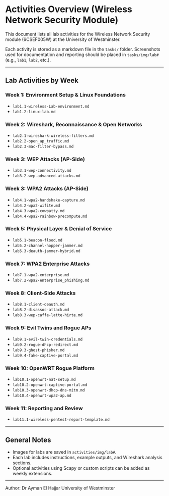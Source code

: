 # Activities Overview (Wireless Network Security Module)

This document lists all lab activities for the Wireless Network Security module (6CSEF005W) at the University of Westminster.

Each activity is stored as a markdown file in the `tasks/` folder. Screenshots used for documentation and reporting should be placed in `tasks/img/lab#` (e.g., `lab1`, `lab2`, etc.).

---

## Lab Activities by Week

### Week 1: Environment Setup & Linux Foundations

* `lab1.1-wireless-Lab-environment.md`
* `lab1.2-linux-lab.md`

### Week 2: Wireshark, Reconnaissance & Open Networks

* `lab2.1-wireshark-wireless-filters.md`
* `lab2.2-open_ap_traffic.md`
* `lab2.3-mac-filter-bypass.md`

### Week 3: WEP Attacks (AP-Side)

* `lab3.1-wep-connectivity.md`
* `lab3.2-wep-advanced-attacks.md`

### Week 3: WPA2 Attacks (AP-Side)

* `lab4.1-wpa2-handshake-capture.md`
* `lab4.2-wpa2-wifite.md`
* `lab4.3-wpa2-cowpatty.md`
* `lab4.4-wpa2-rainbow-precompute.md`



### Week 5: Physical Layer & Denial of Service

* `lab5.1-beacon-flood.md`
* `lab5.2-channel-hopper-jammer.md`
* `lab5.3-deauth-jammer-hybrid.md`


### Week 7: WPA2 Enterprise Attacks

* `lab7.1-wpa2-enterprise.md`
* `lab7.2-wpa2-enterprise_phishing.md`

### Week 8: Client-Side Attacks

* `lab8.1-client-deauth.md`
* `lab8.2-disassoc-attack.md`
* `lab8.3-wep-caffe-latte-hirte.md`

### Week 9: Evil Twins and Rogue APs

* `lab9.1-evil-twin-credentials.md`
* `lab9.2-rogue-dhcp-redirect.md`
* `lab9.3-ghost-phisher.md`
* `lab9.4-fake-captive-portal.md`

### Week 10: OpenWRT Rogue Platform

* `lab10.1-openwrt-nat-setup.md`
* `lab10.2-openwrt-captive-portal.md`
* `lab10.3-openwrt-dhcp-dns-mitm.md`
* `lab10.4-openwrt-wpa2-ap.md`

### Week 11: Reporting and Review

* `lab11.1-wireless-pentest-report-template.md`

---

## General Notes

* Images for labs are saved in `activities/img/lab#`.
* Each lab includes instructions, example outputs, and Wireshark analysis sections.
* Optional activities using Scapy or custom scripts can be added as weekly extensions.

---

Author: Dr Ayman El Hajjar
University of Westminster
